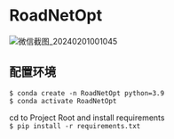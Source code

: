 # RoadNetOpt

![微信截图_20240201001045](https://github.com/Jeremyfff/RoadNetOpt/assets/77144353/ffae13db-490e-4fe0-9ac3-0018625ff262)

  
## 配置环境
`$ conda create -n RoadNetOpt python=3.9`  
`$ conda activate RoadNetOpt`  
  
cd to Project Root and install requirements  
`$ pip install -r requirements.txt`  

